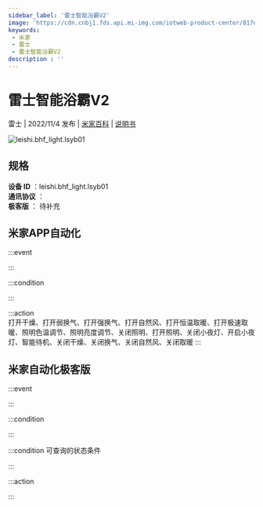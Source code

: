 ```yaml
---
sidebar_label: '雷士智能浴霸V2'
image: 'https://cdn.cnbj1.fds.api.mi-img.com/iotweb-product-center/817ed07414c4f086aef35b203083917e_1660204524006.png?GalaxyAccessKeyId=AKVGLQWBOVIRQ3XLEW&Expires=9223372036854775807&Signature=66NkCYDwIa+uPv+VVMnaXKg5Zt8='
keywords: 
 - 米家
 - 雷士
 - 雷士智能浴霸V2
description : ''
---
```

# 雷士智能浴霸V2

雷士 | 2022/11/4 发布 | [米家百科](https://home.mi.com/webapp/content/baike/product/index.html?model=leishi.bhf_light.lsyb01) | [说明书](https://home.mi.com/views/introduction.html?model=leishi.bhf_light.lsyb01&region=cn)

![leishi.bhf_light.lsyb01](https://cdn.cnbj1.fds.api.mi-img.com/iotweb-product-center/817ed07414c4f086aef35b203083917e_1660204524006.png?GalaxyAccessKeyId=AKVGLQWBOVIRQ3XLEW&Expires=9223372036854775807&Signature=66NkCYDwIa+uPv+VVMnaXKg5Zt8=)

## 规格  
> 
**设备 ID** ：leishi.bhf_light.lsyb01  
**通讯协议** ：  
**极客版**  ： 待补充 


## 米家APP自动化  

:::event  

:::

:::condition  

:::

:::action   
打开干燥、打开弱换气、打开强换气、打开自然风、打开恒温取暖、打开极速取暖、照明色温调节、照明亮度调节、关闭照明、打开照明、关闭小夜灯、开启小夜灯、智能待机、关闭干燥、关闭换气、关闭自然风、关闭取暖
:::

## 米家自动化极客版  

:::event  

:::

:::condition  

:::

:::condition 可查询的状态条件  

:::

:::action  

:::

        
